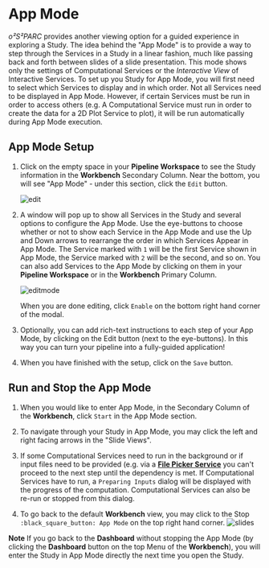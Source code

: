 # App Mode

*o²S²PARC* provides another viewing option for a guided experience in exploring a Study. The idea behind the "App Mode" is to provide a way to step through the Services in a Study in a linear fashion, much like passing back and forth between slides of a slide presentation. This mode shows only the settings of Computational Services or the *Interactive View* of Interactive Services. To set up you Study for App Mode, you will first need to select which Services to display and in which order. Not all Services need to be displayed in App Mode. However, if certain Services must be run in order to access others (e.g. A Computational Service must run in order to create the data for a 2D Plot Service to plot), it will be run automatically during App Mode execution.

## App Mode Setup
1. Click on the empty space in your **Pipeline Workspace** to see the Study information in the **Workbench** Secondary Column. Near the bottom, you will see "App Mode" - under this section, click the ```Edit``` button. 

    ![edit](https://user-images.githubusercontent.com/28002886/153859656-fe130136-6d3b-4f35-8f96-f88ca1d04a59.png ':size=300')

2. A window will pop up to show all Services in the Study and several options to configure the App Mode. Use the eye-buttons to choose whether or not to show each Service in the App Mode and use the Up and Down arrows to rearrange the order in which Services Appear in App Mode. The Service marked with ```1``` will be the first Service shown in App Mode, the Service marked with ```2``` will be the second, and so on. 
You can also add Services to the App Mode by clicking on them in your **Pipeline Workspace** or in the **Workbench** Primary Column.

    ![editmode](https://user-images.githubusercontent.com/28002886/153860812-2b216c9b-4e05-4ec2-a612-54139b8a7e2b.png ':size=500')

    When you are done editing, click ```Enable``` on the bottom right hand corner of the modal.

3. Optionally, you can add rich-text instructions to each step of your App Mode, by clicking on the Edit button (next to the eye-buttons). In this way you can turn your pipeline into a fully-guided application!

4. When you have finished with the setup, click on the ```Save``` button.
## Run and Stop the App Mode

1. When you would like to enter App Mode, in the Secondary Column of the **Workbench**, click ```Start``` in the App Mode section.

2. To navigate through your Study in App Mode, you may click the left and right facing arrows in the "Slide Views". 

3. If some Computational Services need to run in the background or if input files need to be provided (e.g. via a [**File Picker Service**](docs/study_setup/loading_data/loading_data.md) you can't proceed to the next step until the dependency is met. If Computational Services have to run, a ```Preparing Inputs``` dialog will be displayed with the progress of the computation. Computational Services can also be re-run or stopped from this dialog.

4. To go back to the default **Workbench** view, you may click to the Stop ```:black_square_button: App Mode``` on the top right hand corner.
    ![slides](https://user-images.githubusercontent.com/28002886/153861185-d5068c8b-dd97-4ffb-9797-73ca3de48578.png ':size=800')

**Note** If you go back to the **Dashboard** without stopping the App Mode (by clicking the **Dashboard** button on the top Menu of the **Workbench**), you will enter the Study in App Mode directly the next time you open the Study.

